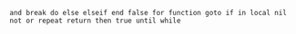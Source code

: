 `
and
break
do
else
elseif
end
false
for
function
goto
if
in
local
nil
not
or
repeat
return
then
true
until
while
`
